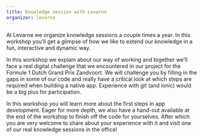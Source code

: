 ```yaml
---
title: Knowledge session with Levarne
organizer: levarne
---
```


At Levarne we organize knowledge sessions a couple times a year. In this workshop you’ll get a glimpse of how we like to extend our knowledge in a fun, interactive and dynamic way.

In this workshop we explain about our way of working and together we’ll face a real digital challenge that we encountered in our project for the Formule 1 Dutch Grand Prix Zandvoort. We will challenge you by filling in the gaps in some of our code and really have a critical look at which steps are required when building a native app. Experience with git (and ionic) would be a big plus for participation.

In this workshop you will learn more about the first steps in app development. Eager for more depth, we also have a hand-out available at the end of the workshop to finish off the code for yourselves. After which you are very welcome to share about your experience with it and visit one of our real knowledge sessions in the office!
